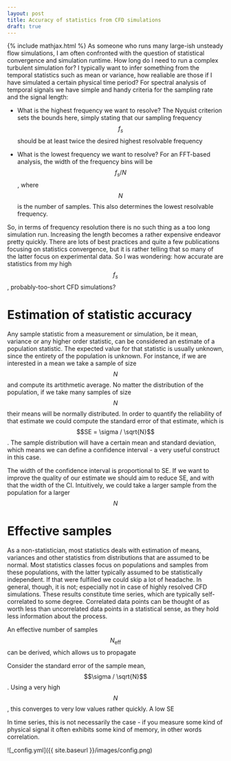 ```yaml
---
layout: post
title: Accuracy of statistics from CFD simulations
draft: true
---
```

{% include mathjax.html %}
As someone who runs many large-ish unsteady flow simulations, I am often confronted with the question of statistical convergence and simulation runtime. How long do I need to run a complex turbulent simulation for? I typically want to infer something from the temporal statistics such as mean or variance, how realiable are those if I have simulated a certain physical time period? For spectral analysis of temporal signals we have simple and handy criteria for the sampling rate and the signal length:
* What is the highest frequency we want to resolve? The Nyquist criterion sets the bounds here, simply stating that our sampling frequency $$f_s$$ should be at least twice the desired highest resolvable frequency

* What is the lowest frequency we want to resolve? For an FFT-based analysis, the width of the frequency bins will be $$f_s/N$$, where $$N$$ is the number of samples. This also determines the lowest resolvable frequency.

So, in terms of frequency resolution there is no such thing as a too long simulation run. Increasing the length becomes a rather expensive endeavor pretty quickly. There are lots of best practices and quite a few publications focusing on statistics convergence, but it is rather telling that so many of the latter focus on experimental data. So I was wondering: how accurate are statistics from my high $$f_s$$, probably-too-short CFD simulations?


# Estimation of statistic accuracy
Any sample statistic from a measurement or simulation, be it mean, variance or any higher order statistic, can be considered an estimate of a population statistic. The expected value for that statistic is usually unknown, since the entirety of the population is unknown. For instance, if we are interested in a mean we take a sample of size $$N$$ and compute its artithmetic average. No matter the distribution of the population, if we take many samples of size $$N$$ their means will be normally distributed. In order to quantify the reliability of that estimate we could compute the standard error of that estimate, which is $$SE = \sigma / \sqrt{N}$$. The sample distribution will have a certain mean and standard deviation, which means we can define a confidence interval - a very useful construct in this case.

The width of the confidence interval is proportional to SE. If we want to improve the quality of our estimate we should aim to reduce SE, and with that the width of the CI. Intuitively, we could take a larger sample from the population for a larger $$N$$

# Effective samples
As a non-statistician, most statistics deals with estimation of means, variances and other statistics from distributions that are assumed to be normal.
Most statistics classes focus on populations and samples from these populations, with the latter typically assumed to be statistically independent. If that were fulfilled we could skip a lot of headache. In general, though, it is not; especially not in case of highly resolved CFD simulations. These results constitute time series, which are typically self-correlated to some degree. Correlated data points can be thought of as worth less than uncorrelated data points in a statistical sense, as they hold less information about the process.

An effective number of samples $$N_{\mathrm{eff}}$$ can be derived, which allows us to propagate

Consider the standard error of the sample mean, $$\sigma / \sqrt{N}$$. Using a very high $$N$$, this converges to very low values rather quickly. A low SE 

In time series, this is not necessarily the case - if you measure some kind of physical signal it often exhibits some kind of memory, in other words correlation.

![_config.yml]({{ site.baseurl }}/images/config.png)

